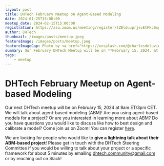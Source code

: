 ```yaml
---
layout: post
title: DHTech February Meetup on Agent-Based Modeling
date: 2024-01-25T15:00:00
meetup_date: 2024-02-15T15:00:00
registration: https://asu.zoom.us/meeting/register/tZElduuprjsvEtFkc0xgDwpm5CVREJaBQDNT
author: DHTech
thumbnail: /images/posts/meetup.jpeg
featureImage: /images/posts/meetup.jpeg
featureImageCap: Photo by <a href="https://unsplash.com/@charlesdeluvio?utm_source=unsplash&utm_medium=referral&utm_content=creditCopyText">charlesdeluvio</a> on <a href="https://unsplash.com/photos/wn7dOzUh3Rs?utm_source=unsplash&utm_medium=referral&utm_content=creditCopyText">Unsplash</a>
summary: Our February DHTech Meetup will be on **February 15, 2024, at 9am ET/3pm CET**. We will talk about **agent-based modeling (ABM)**.
tags:
    - meetup
---
```


# DHTech February Meetup on Agent-based Modeling

Our next DHTech meetup will be on February 15, 2024 at 9am ET/3pm CET. We will talk about agent-based modeling (ABM)! Are you using agent-based models for a project? Or are you interested in learning more about ABM? Do you have questions you would like to discuss like how to best design and calibrate a model? Come join us on Zoom! You can register [here](https://asu.zoom.us/meeting/register/tZElduuprjsvEtFkc0xgDwpm5CVREJaBQDNT).

We are looking for people who would like to **give a lightning talk about their ABM-based project**! Please get in touch with the DHTech Steering Committee if you would be willing to talk about your project or a specific framework for about 5 minutes by emailing [dhtech.community@gmail.com](mailto:dhtech.community@gmail.com) or by reaching out on Slack!
